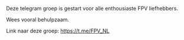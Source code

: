 Deze telegram groep is gestart voor alle enthousiaste FPV liefhebbers. 

Wees vooral behulpzaam. 


Link naar deze groep:
https://t.me/FPV_NL

